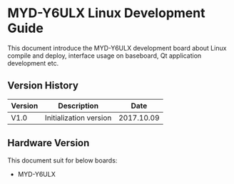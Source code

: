 # MYD-Y6ULX Linux Development Guide

This document introduce the MYD-Y6ULX development board about Linux compile and deploy, interface usage on baseboard, Qt application development etc.

## Version History

Version | Description | Date
---- | ---- | ----
V1.0 | Initialization version | 2017.10.09

## Hardware Version

This document suit for below boards:

* MYD-Y6ULX

